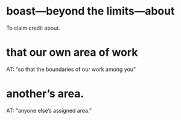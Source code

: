 #  boast—beyond the limits—about 
To claim credit about.
#  that our own area of work 
AT: “so that the boundaries of our work among you”
#  another’s area. 
AT: “anyone else’s assigned area.”

